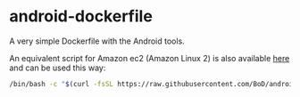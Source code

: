 # android-dockerfile

A very simple Dockerfile with the Android tools.

An equivalent script for Amazon ec2 (Amazon Linux 2) is also available [here](blob/master/ec2-android-sdk-setup.sh) and can be used this way:

```bash
/bin/bash -c "$(curl -fsSL https://raw.githubusercontent.com/BoD/android-dockerfile/ec2-android-sdk-setup.sh)"
```
